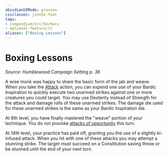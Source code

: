 ```yaml
---
obsidianUIMode: preview
cssclasses: json5e-feat
tags:
- compendium/src/5e/hwcs
- optional-feature/tt
aliases: ["Boxing Lessons"]
---
```

# Boxing Lessons
*Source: Humblewood Campaign Setting p. 36*  

A wise monk was happy to share the basic form of the jab and weave. When you take the [Attack](2-Mechanics/CLI/rules/actions.md#Attack) action, you can expend one use of your Bardic Inspiration to quickly execute two unarmed strikes against one or more creatures you could target. You may use Dexterity instead of Strength for the attack and damage rolls of these unarmed strikes. The damage die used for these unarmed strikes is the same as your Bardic Inspiration die.

At 6th level, you have finally mastered the "weave" portion of your technique. You do not provoke [attacks of opportunity](2-Mechanics/CLI/rules/actions.md#Opportunity%20Attack) this turn.

At 14th level, your practice has paid off, granting you the use of a slightly ki-infused attack. When you hit with one of these attacks you may attempt a stunning strike. The target must succeed on a Constitution saving throw or be stunned until the end of your next turn.